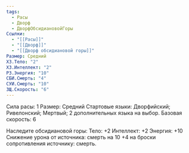 ```yaml
---
tags:
  - Расы
  - Дворф
  - ДворфОбсидиановойГоры
Ссылки:
  - "[[Расы]]"
  - "[[Дворф]]"
  - "[[Дворф обсидиановой горы]]"
Размер: Средний
ХЗ.Тело: "2"
ХЗ.Интеллект: "2"
РЗ.Энергия: "10"
СБИ.Смерть: "4"
СУИ.Смерть: "10"
ЗЩ.Скорость: "6"
---
```

Сила расы: 1
Размер: Средний
Стартовые языки: Дворфийский; Ривелонский; Мертвый; 2 дополнительных языка на выбор.
Базовая скорость: 6

Наследите обсидиановой горы:
Тело: +2
Интеллект: +2
Энергия: +10
Снижение урона от источника: смерть на 10
+4 на броски сопротивления источнику: смерть.


